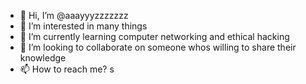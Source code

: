 - 👋 Hi, I’m @aaayyyzzzzzzz
- 👀 I’m interested in many things
- 🌱 I’m currently learning computer networking and ethical hacking
- 💞️ I’m looking to collaborate on someone whos willing to share their knowledge
- 📫 How to reach me? s

<!---
aaayyyzzzzzzz/aaayyyzzzzzzz is a ✨ special ✨ repository because its `README.md` (this file) appears on your GitHub profile.
You can click the Preview link to take a look at your changes.
--->
